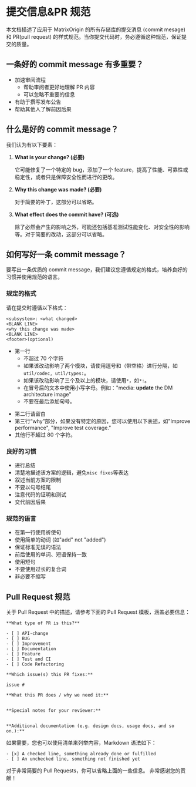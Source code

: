 # **提交信息&PR 规范**

本文档描述了应用于 MatrixOrigin 的所有存储库的提交消息 (commit mesage) 和 PR(pull request) 的样式规范。当你提交代码时，务必遵循这种规范，保证提交的质量。

## **一条好的 commit message 有多重要？**

- 加速审阅流程
    - 帮助审阅者更好地理解 PR 内容
    - 可以忽略不重要的信息
- 有助于撰写发布公告
- 帮助其他人了解前因后果

## **什么是好的 commit message？**

我们认为有以下要素：

1. **What is your change? (必要)**

    它可能修复了一个特定的 bug，添加了一个 feature，提高了性能、可靠性或稳定性，或者只是保障安全性而进行的更改。

2. **Why this change was made? (必要)**

    对于简要的补丁，这部分可以省略。

3. **What effect does the commit have? (可选)**

    除了必然会产生的影响之外，可能还包括基准测试性能变化、对安全性的影响等。对于简要的改动，这部分可以省略。

## **如何写好一条 commit message**？

要写出一条优质的 commit message，我们建议您遵循规定的格式，培养良好的习惯并使用规范的语言。

### **规定的格式**

请在提交时遵循以下格式：

```
<subsystem>: <what changed>
<BLANK LINE>
<why this change was made>
<BLANK LINE>
<footer>(optional)
```

+ 第一行
    - 不超过 70 个字符
    - 如果该改动影响了两个模块，请使用逗号和（带空格）进行分隔，如`util/codec, util/types:`。
    - 如果该改动影响了三个及以上的模块，请使用`*`，如`*:`。
    - 在冒号后的文本中使用小写字母。例如："media: **update** the DM architecture image"
    - 不要在最后添加句号。

- 第二行请留白
- 第三行“why”部分，如果没有特定的原因，您可以使用以下表述，如"Improve performance", "Improve test coverage."
- 其他行不超过 80 个字符。

### **良好的习惯**

- 进行总结
- 清楚地描述该方案的逻辑，避免`misc fixes`等表达
- 叙述当前方案的限制
- 不要以句号结尾
- 注意代码的证明和测试
- 交代前因后果

### **规范的语言**

- 在第一行使用祈使句
- 使用简单的动词 (如"add" not "added")
- 保证标准无误的语法
- 前后使用的单词、短语保持一致
- 使用短句
- 不要使用过长的复合词
- 非必要不缩写

## **Pull Request 规范**

关于 Pull Request 中的描述，请参考下面的 Pull Request 模板，涵盖必要信息：

```
**What type of PR is this?**

- [ ] API-change
- [ ] BUG
- [ ] Improvement
- [ ] Documentation
- [ ] Feature
- [ ] Test and CI
- [ ] Code Refactoring

**Which issue(s) this PR fixes:**

issue #

**What this PR does / why we need it:**


**Special notes for your reviewer:**


**Additional documentation (e.g. design docs, usage docs, and so on.):**

```

如果需要，您也可以使用清单来列举内容，Markdown 语法如下：

```
- [x] A checked line, something already done or fulfilled
- [ ] An unchecked line, something not finished yet
```

对于非常简要的 Pull Requests，你可以省略上面的一些信息。
非常感谢您的贡献！

